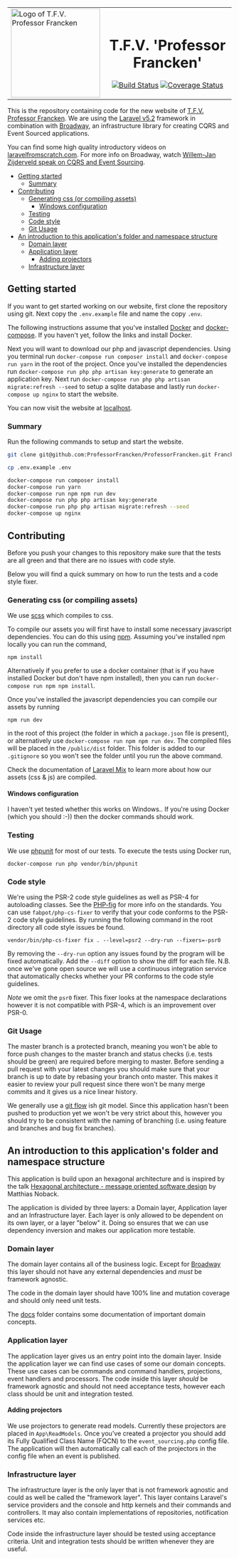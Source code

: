 |            |            |
| ------------- |:-------------:|
| <a href="https://professorfrancken.nl"><img width="200px" alt="Logo of T.F.V. Professor Francken" src="https://github.com/ProfessorFrancken/ProfessorFrancken/blob/master/public/images/LOGO_KAAL.png"></a> | <h1>T.F.V. 'Professor Francken'</h1> [![Build Status](http://github.scriptcie.nl/api/badges/ProfessorFrancken/ProfessorFrancken/status.svg)](http://github.scriptcie.nl/ProfessorFrancken/ProfessorFrancken) [![Coverage Status](https://coveralls.io/repos/github/ProfessorFrancken/ProfessorFrancken/badge.svg?branch=master)](https://coveralls.io/github/ProfessorFrancken/ProfessorFrancken?branch=master) |

This is the repository containing code for the new website of
[T.F.V. Professor Francken](http://professorfrancken.nl/).
We are using the [Laravel v5.2](http://laravel.com/docs/5.2) framework in
combination with [Broadway](http://github.com/qandidate-labs/broadway), an
infrastructure library for creating CQRS and Event Sourced applications.

You can find some high quality introductory videos on
[laravelfromscratch.com](laravelfromscratch.com).
For more info on Broadway, watch
[Willem-Jan Zijderveld speak on CQRS and Event Sourcing](https://www.youtube.com/watch?v=d1PDPsxWGqM).


- [Getting started](#getting-started)
    - [Summary](#summary)
- [Contributing](#contributing)
    - [Generating css (or compiling assets)](#generating-css-or-compiling-assets)
        - [Windows configuration](#windows-configuration)
    - [Testing](#testing)
    - [Code style](#code-style)
    - [Git Usage](#git-usage)
- [An introduction to this application's folder and namespace structure](#an-introduction-to-this-applications-folder-and-namespace-structure)
    - [Domain layer](#domain-layer)
    - [Application layer](#application-layer)
        - [Adding projectors](#adding-projectors)
    - [Infrastructure layer](#infrastructure-layer)

## Getting started

If you want to get started working on our website, first clone the repository
using git. Next copy the `.env.example` file and name the copy `.env`.

The following instructions assume that you've
installed [Docker](https://www.docker.com/products/docker#/linux)
and [docker-compose](https://docs.docker.com/compose/install/).
If you haven't yet, follow the links and install Docker.

Next you will want to download our php and javascript dependencies. Using you
terminal run `docker-compose run composer install` and `docker-compose run yarn`
in the root of the project.
Once you've installed the dependencies run `docker-compose run php php artisan
key:generate` to generate an application key.
Next run `docker-compose run php php artisan migrate:refresh --seed` to setup a
sqlite database and lastly run `docker-compose up nginx` to start the website.

You can now visit the website at [localhost](http://localhost).


### Summary

Run the following commands to setup and start the website.

```sh
git clone git@github.com:ProfessorFrancken/ProfessorFrancken.git Francken && cd Francken

cp .env.example .env

docker-compose run composer install
docker-compose run yarn
docker-compose run npm npm run dev
docker-compose run php php artisan key:generate
docker-compose run php php artisan migrate:refresh --seed
docker-compose up nginx
```

## Contributing
Before you push your changes to this repository make sure that the tests are all
green and that there are no issues with code style.

Below you will find a quick summary on how to run the tests and a code style
fixer.

### Generating css (or compiling assets)

We use [scss](http://sass-lang.com/) which compiles to css.

To compile our assets you will first have to install some necessary javascript
dependencies. You can do this using [npm](npmjs.com).
Assuming you've installed npm locally you can run the command,
```
npm install
```
Alternatively if you prefer to use a docker container (that is if you have
installed Docker but don't have npm installed), then you can run
`docker-compose run npm npm install`.


Once you've installed the javascript dependencies you can compile our assets by
running
```
npm run dev
```
in the root of this project (the folder in which a `package.json` file  is
present), or alternatively use `docker-compose run npm npm run dev`.
The compiled files will be placed in the `/public/dist` folder. This folder is
added to our `.gitignore` so you won't see the folder until you run the above
command.

Check the documentation
of [Laravel Mix](https://laravel.com/docs/5.4/mix#introduction) to learn more
about how our assets (css & js) are compiled.

#### Windows configuration

I haven't yet tested whether this works on Windows.. If you're using Docker
(which you should :-)) then the docker commands should work.

### Testing
We use [phpunit](https://phpunit.de/) for most of our tests. To execute the
tests using Docker run,
```
docker-compose run php vendor/bin/phpunit
```

### Code style
We're using the PSR-2 code style guidelines as well as PSR-4 for autoloading classes.
See the [PHP-fig](http://www.php-fig.org/psr/) for more info on the standards.
You can use `fabpot/php-cs-fixer` to verify that your code conforms to the PSR-2
code style guidelines. By running the following command in the root directory
all code style issues be found.
```
vendor/bin/php-cs-fixer fix . --level=psr2 --dry-run --fixers=-psr0
```
By removing the `--dry-run` option any issues found by the program will be fixed
automatically. Add the `--diff` option to show the diff for each file.
N.B. once we've gone open source we will use a continuous integration service
that automatically checks whether your PR conforms to the code style guidelines.

*Note* we omit the `psr0` fixer. This fixer looks at the namespace declarations
however it is not compatible with PSR-4, which is an improvement over PSR-0.

### Git Usage
The master branch is a protected branch, meaning you won't be able to force push changes to the master branch and status checks (i.e. tests should be green) are required before merging to master.
Before sending a pull request with your latest changes you should make sure that your branch is up to date by rebasing your branch onto master.
This makes it easier to review your pull request since there won't be many merge commits and it gives us a nice linear history.

We generally use a [git flow](http://nvie.com/posts/a-successful-git-branching-model/) ish git model.
Since this application hasn't been pushed to production yet we won't be very strict about this, however you should try to be consistent with the naming of branching (i.e. using feature and branches and bug fix branches).

## An introduction to this application's folder and namespace structure
This application is build upon an hexagonal architecture and is inspired by the
talk [Hexagonal architecture - message oriented software design](http://www.slideshare.net/matthiasnoback/hexagonal-architecture-messageoriented-software-design-php-benelux-2016)
by Matthias Noback.

The application is divided by three layers: a Domain layer, Application layer
and an Infrastructure layer.
Each layer is only allowed to be dependent on its own layer, or a layer "below"
it.
Doing so ensures that we can use dependency inversion and makes our application
more testable.

### Domain layer
The domain layer contains all of the business logic. Except for
[Broadway](https://github.com/qandidate-labs/broadway) this layer should not
have any external dependencies and *must* be framework agnostic.

The code in the domain layer should have 100% line and mutation coverage and
should only need unit tests.

The [docs](docs/) folder contains some documentation of important domain concepts.

### Application layer
The application layer gives us an entry point into the domain layer.
Inside the application layer we can find use cases of some our domain concepts.
These use cases can be commands and command handlers, projections, event
handlers and processors.
The code inside this layer *should* be framework agnostic and should not need
acceptance tests, however each class should be unit and integration tested.

#### Adding projectors
We use projectors to generate read models. Currently these projectors are placed
in `App\ReadModels`. Once you've created a projector you should add its Fully
Qualified Class Name (FQCN) to the `event_sourcing.php` config file.
The application will then automatically call each of the projectors in the
config file when an event is published.

### Infrastructure layer
The infrastructure layer is the only layer that is not framework agnostic and
could as well be called the "framework layer".
This layer contains Laravel's service providers and the console and http
kernels and their commands and controllers.
It may also contain implementations of repositories, notification services etc.

Code inside the infrastructure layer should be tested using acceptance criteria.
Unit and integration tests should be written whenever they are useful.
